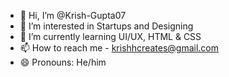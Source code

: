 - 👋 Hi, I’m @Krish-Gupta07
- 👀 I’m interested in Startups and Designing
- 🌱 I’m currently learning UI/UX, HTML & CSS
- 📫 How to reach me - krishhcreates@gmail.com
- 😄 Pronouns: He/him


<!---
Krish-Gupta07/Krish-Gupta07 is a ✨ special ✨ repository because its `README.md` (this file) appears on your GitHub profile.
You can click the Preview link to take a look at your changes.
--->
